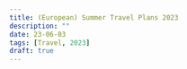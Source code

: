 ```yaml
---
title: (European) Summer Travel Plans 2023
description: ""
date: 23-06-03
tags: [Travel, 2023]
draft: true
---
```


